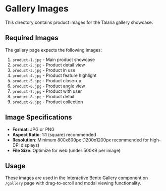 # Gallery Images

This directory contains product images for the Talaria gallery showcase.

## Required Images

The gallery page expects the following images:

1. `product-1.jpg` - Main product showcase
2. `product-2.jpg` - Product detail view
3. `product-3.jpg` - Product in use
4. `product-4.jpg` - Product feature highlight
5. `product-5.jpg` - Product close-up
6. `product-6.jpg` - Product angle view
7. `product-7.jpg` - Product with user
8. `product-8.jpg` - Product detail
9. `product-9.jpg` - Product collection

## Image Specifications

- **Format**: JPG or PNG
- **Aspect Ratio**: 1:1 (square) recommended
- **Resolution**: Minimum 800x800px (1200x1200px recommended for high-DPI displays)
- **File Size**: Optimize for web (under 500KB per image)

## Usage

These images are used in the Interactive Bento Gallery component on `/gallery` page with drag-to-scroll and modal viewing functionality.
